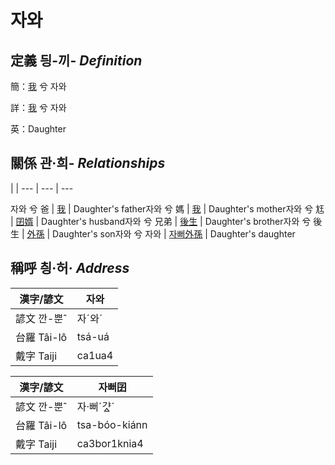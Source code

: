 # 자와
## 定義 딍-끼- _Definition_
簡：[我](member1.md) 兮 자와

詳：[我](member1.md) 兮 자와

英：Daughter

## 關係 관·희- _Relationships_

 | | 
--- | --- | --- 


자와 兮 爸 | [我](member1.md) | Daughter's father자와 兮 媽 | [我](member1.md) | Daughter's mother자와 兮 尪 | [囝婿](member68.md) | Daughter's husband자와 兮 兄弟 | [後生](member19.md) | Daughter's brother자와 兮 後生 | [外孫](member55.md) | Daughter's son자와 兮 자와 | [자뻐外孫](member56.md) | Daughter's daughter

## 稱呼 칑·허· _Address_

漢字/諺文 | 자와
--- | ---
諺文 깐-뿐ˆ | 자ˊ와ˊ
台羅 Tâi-lô | tsá-uá
戴字 Taiji | ca1ua4


漢字/諺文 | 자뻐囝
--- | ---
諺文 깐-뿐ˆ | 자·뻐ˊ갸ᇫˊ
台羅 Tâi-lô | tsa-bóo-kiánn
戴字 Taiji | ca3bor1knia4


